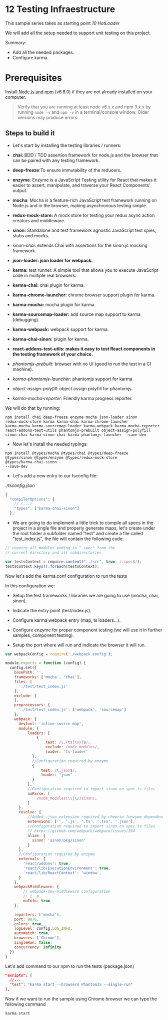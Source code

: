 # 12 Testing Infraestructure

This sample series takes as starting point _10 HotLoader_

We will add all the setup needed to support unit testing on this project.

Summary:

- Add all the needed packages.
- Configure karma.



# Prerequisites

Install [Node.js and npm](https://nodejs.org/en/) (v6.6.0) if they are not already installed on your computer.

> Verify that you are running at least node v6.x.x and npm 3.x.x by running `node -v` and `npm -v` in a terminal/console window. Older versions may produce errors.

## Steps to build it

- Let's start by installing the testing libraries / runners:

- **chai:** BDD / TDD assertion framework for node.js and the browser that can be paired with any testing framework.
- **deep-freeze**:To ensure immutability of the reducers.
- **enzyme**: Enzyme is a JavaScript Testing utility for React that makes it easier to assert, manipulate, and traverse your React Components' output.
- **mocha**: Mocha is a feature-rich JavaScript test framework running on Node.js and in the browser, making asynchronous testing simple.
- **redux-mock-store:** A mock store for testing your redux async action creators and middleware.
- **sinon:** Standalone and test framework agnostic JavaScript test spies, stubs and mocks.
- *sinon-chai*: extends Chai with assertions for the sinon.js mocking framework.
- **json-loader: json loader for webpack.**
- **karma:** test runner. A simple tool that allows you to execute JavaScript code in multiple real browsers.
- **karma-chai:** chai plugin for karma.
- **karma-chrome-launcher:** chrome browser support plugin for karma.
- **karma-mocha:** mocha plugin for karma.
- **karma-sourcemap-loader:** add source map support to karma (debugging).
- **karma-webpack:** webpack support for karma.
- **karma-chai-sinon:** plugin for karma.
- **react-addons-test-utils: makes it easy to test React components in the testing framework of your choice.**
- *phantomjs-prebuilt*: browser with no UI (good to run the test in a CI machine).
- *karma-phantomjs-launcher*: phantomjs support for karma
- *object-assign-polyfill*: object assign polyfill for phantomjs.
- *karma-mocha-reporter*: Friendly karma progress reporter.
 

We will do that by running:

```
npm install chai deep-freeze enzyme mocha json-loader sinon
redux-mock-store karma karma-chai karma-chrome-launcher
karma-mocha karma-sourcemap-loader karma-webpack karma-mocha-reporter
react-addons-test-utils phantomjs-prebuilt object-assign-polyfill
sinon-chai karma-sinon-chai karma-phantomjs-launcher --save-dev
```

- Now let's install the needed typings:

```
npm install @types/mocha @types/chai @types/deep-freeze
@types/sinon @types/enzyme @types/redux-mock-store 
@types/karma-chai-sinon
--save-dev
```

- Let's add a new entry to our tsconfig file:

_./tsconfig.json_

```javascript
{
  "compilerOptions": {
    // (...)
    "types": ["karma-chai-sinon"]
  },
```

- We are going to do implement a little trick to compile all specs in the project in a single file and properly generate
maps, let's create under the root folder a subfolder named "test" and create a file called "test_index.js", the file will contain the following code:

````javascript
// require all modules ending in ".spec" from the
// current directory and all subdirectories

var testsContext = require.context("../src", true, /.spec$/);
testsContext.keys().forEach(testsContext);
````

Now let's add the karma.conf configuration to run the tests

In this configuration we:
  - Setup the test frameworks / libraries
we are going to use (mocha, chai, sinon).

  -  Indicate the entry point (test/index.js).

  - Configure karma webpack entry (map, ts loaders...).

  - Configure enzyme for proper component testing (we will use it
    in further samples, component testing).

  -  Setup the port where will run and indicate the browser it will run.

```javascript
var webpackConfig = require('./webpack.config');

module.exports = function (config) {
  config.set({
    basePath: '',
    frameworks: ['mocha', 'chai'],
    files: [
      './test/test_index.js'
    ],
    exclude: [
    ],
    preprocessors: {
      './test/test_index.js': ['webpack', 'sourcemap']
    },
    webpack: {
      devtool: 'inline-source-map',
      module: {
          loaders: [
              {
                  test: /\.(ts|tsx)$/,
                  exclude: /node_modules/,
                  loader: 'ts-loader'
            },
            //Configuration required by enzyme
            {
                test: /\.json$/,
                loader: 'json'
            }
          ],
          //Configuration required to import sinon on spec.ts files
          noParse: [
              /node_modules(\\|\/)sinon/,
          ]          
      },
      resolve: {
          //Added .json extension required by cheerio (enzyme dependency)
          extensions: ['', '.js', '.ts', '.tsx', '.json'],
          //Configuration required to import sinon on spec.ts files
          // https://github.com/webpack/webpack/issues/304
          alias: {
            sinon: 'sinon/pkg/sinon'
          }          
      },
      //Configuration required by enzyme
      externals: {
        'react/addons': true,
        'react/lib/ExecutionEnvironment': true,
        'react/lib/ReactContext': 'window',
      }
    },
    webpackMiddleware: {
        // webpack-dev-middleware configuration
        // i. e.
        noInfo: true
    },

    reporters: ['mocha'],
    port: 9876,
    colors: true,
    logLevel: config.LOG_INFO,
    autoWatch: true,
    browsers: ['Chrome'],
    singleRun: false,
    concurrency: Infinity
  })
}

```

Let's add  command to our npm to run the tests (package.json)

````json
"scripts": {
  //...
  "test": "karma start --browsers PhantomJS --single-run"
},

````
Now if we want to run the sample using Chrome browser we can type the following
command

```
karma start
```
